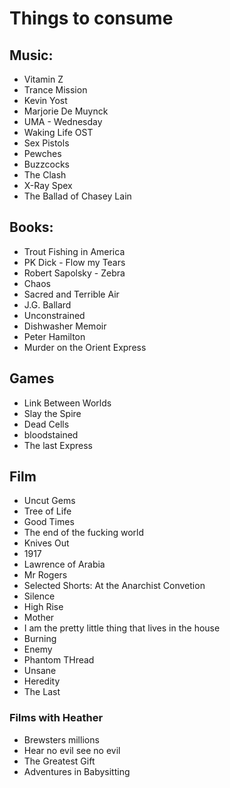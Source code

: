 # Things to consume

## Music:

  - Vitamin Z
  - Trance Mission
  - Kevin Yost
  - Marjorie De Muynck
  - UMA - Wednesday
  - Waking Life OST
  - Sex Pistols
  - Pewches
  - Buzzcocks
  - The Clash
  - X-Ray Spex
  - The Ballad of Chasey Lain

## Books: 
  - Trout Fishing in America
  - PK Dick - Flow my Tears
  - Robert Sapolsky - Zebra
  - Chaos
  - Sacred and Terrible Air
  - J.G. Ballard
  - Unconstrained
  - Dishwasher Memoir
  - Peter Hamilton
  - Murder on the Orient Express

## Games
  - Link Between Worlds
  - Slay the Spire
  - Dead Cells
  - bloodstained
  - The last Express

## Film 
  - Uncut Gems
  - Tree of Life
  - Good Times
  - The end of the fucking world
  - Knives Out
  - 1917
  - Lawrence of Arabia
  - Mr Rogers
  - Selected Shorts: At the Anarchist Convetion
  - Silence 
  - High Rise
  - Mother
  - I am the pretty little thing that lives in the house
  - Burning
  - Enemy
  - Phantom THread
  - Unsane
  - Heredity
  - The Last 

### Films with Heather
  -  Brewsters millions
  - Hear no evil see no evil 
  - The Greatest Gift
  - Adventures in Babysitting


